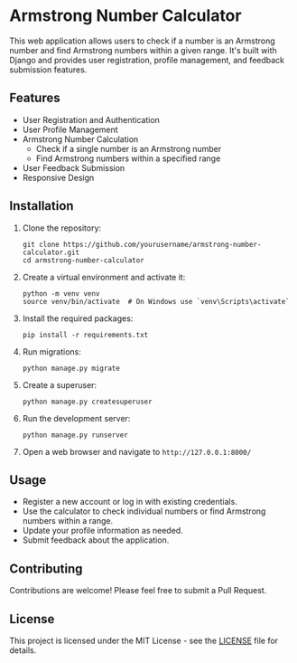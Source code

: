 # Armstrong Number Calculator

This web application allows users to check if a number is an Armstrong number and find Armstrong numbers within a given range. It's built with Django and provides user registration, profile management, and feedback submission features.

## Features

- User Registration and Authentication
- User Profile Management
- Armstrong Number Calculation
  - Check if a single number is an Armstrong number
  - Find Armstrong numbers within a specified range
- User Feedback Submission
- Responsive Design

## Installation

1. Clone the repository:
   ```
   git clone https://github.com/yourusername/armstrong-number-calculator.git
   cd armstrong-number-calculator
   ```

2. Create a virtual environment and activate it:
   ```
   python -m venv venv
   source venv/bin/activate  # On Windows use `venv\Scripts\activate`
   ```

3. Install the required packages:
   ```
   pip install -r requirements.txt
   ```

4. Run migrations:
   ```
   python manage.py migrate
   ```

5. Create a superuser:
   ```
   python manage.py createsuperuser
   ```

6. Run the development server:
   ```
   python manage.py runserver
   ```

7. Open a web browser and navigate to `http://127.0.0.1:8000/`

## Usage

- Register a new account or log in with existing credentials.
- Use the calculator to check individual numbers or find Armstrong numbers within a range.
- Update your profile information as needed.
- Submit feedback about the application.

## Contributing

Contributions are welcome! Please feel free to submit a Pull Request.

## License

This project is licensed under the MIT License - see the [LICENSE](LICENSE) file for details.
